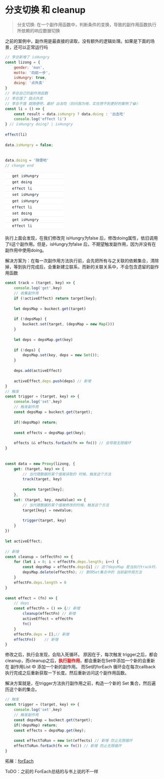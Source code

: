 # 分支切换 和 cleanup

> 分支切换: 在一个副作用函数中，判断条件的变换，导致的副作用函数执行所依赖的响应数据切换


之前的案例中，副作用是最直接的读取，没有额外的逻辑处理。如果是下面的场景，还可以正常运行吗

```JavaScript
// 李总新增了 isHungry
const lizong = {
    gender: 'man',
    motto: '向前一步',
    isHungry: true,
    doing: '点外卖'
}
// 李总自己的副作用函数
// 李总饿了 就点外卖
// 李总不饿 就随便吧，最好 出去吃（别问我为啥，实在想不到更好的案例了😂）
const li = () => {
    const result = data.isHungry ? data.doing : '出去吃'
    console.log('effect li')
} // isHungry doing? | isHungry

effect(li)

data.isHungry = false;


data.doing = '随便吧'
// change end

```

![运行代码结果](../images/effect-%E5%88%86%E6%94%AF%E5%88%87%E6%8D%A2%E6%89%A7%E8%A1%8C%E7%BB%93%E6%9E%9C.jpg)

执行上面会发现，在我们修改完 isHungry为false 后，修改doing属性，依旧调用了li这个副作用。但是，isHungry为false 后，不期望触发副作用，因为并没有在副作用中使用doing。

解决方案为：在每一次副作用方法执行前，会先把所有与之关联的依赖集合，清除掉，等到执行完成后，会重新建立联系，而新的关联关系中，不会包含遗留的副作用函数

```JavaScript
const track = (target, key) => {
    console.log('get',key)
    // 收集副作用
    if (!activeEffect) return target[key];

    let depsMap = buckect.get(target)

    if (!depsMap) {
        buckect.set(target, (depsMap = new Map()))
    }

    let deps = depsMap.get(key)

    if (!deps) {
        depsMap.set(key, deps = new Set());
    }

    deps.add(activeEffect)

    activeEffect.deps.push(deps) // 新增
}
// 触发
const trigger = (target, key) => {
    console.log('set',key)
    // 触发副作用
    const depsMap = buckect.get(target);

    if(!depsMap) return;

    const effects = depsMap.get(key);

    effects && effects.forEach(fn => fn()) // 会导致无限循环
}


const data = new Proxy(lizong, {
    get: (target, key) => {
        // 当代理数据的某个值被读取的 时候，触发这个方法
        track(target, key)

        return target[key];
    },
    set: (target, key, newValue) => {
        // 当代理数据的某个值被修改的时候，触发这个方法
        target[key] = newValue;

        trigger(target, key)
    }
})

let activeEffect;

// 新增
const cleanup = (effectFn) => {
    for (let i = 0; i < effectFn.deps.length; i++) {
        const depsMap = effectFn.deps[i] // 这个depsMap 是当执行track时，存储的key 的 Set集合
        depsMap.delete(effectFn); // 删除Set集合中的 当前副作用方法
    }
    effectFn.deps.length = 0
}

const effect = (fn) => {
    // deps
    const effectFn = () => {// 新增
        cleanup(effectFn) // 新增
        activeEffect = effectFn
        fn()
    }
    effectFn.deps = [];// 新增
    effectFn()    // 新增
}
```

修改之后，执行会发现，会陷入死循环。 原因在于，每次触发 trigger之后，都会cleanup，而cleanup之后，<b style="color: red">执行副作用</b>，都会重新在Set中添加一个新的会重新在 副作用List 中 添加一个新的副作用。 而Set的forEach 循环会在每次callback执行完成之后重新获取一下长度。然后重新访问这个副作用函数。

解决方案就是，在trigger方法执行副作用之前，构造一个新的 Set 集合，然后遍历这个新的集合。
```JavaScript
// 触发
const trigger = (target, key) => {
    console.log('set',key)
    // 触发副作用
    const depsMap = buckect.get(target);
    if(!depsMap) return;
    const effects = depsMap.get(key);

    const effectToRun = new Set(effects) // 新增 防止无限循环
    effectToRun.forEach(fn => fn()) // 新增 防止无限循环
}
```

拓展：[forEach](/extend/forEach)

ToDO：之前的 ForEach总结的与书上说的不一样
